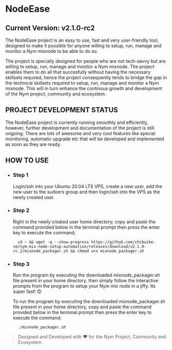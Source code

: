 # NodeEase

## Current Version: v2.1.0-rc2

The NodeEase project is an easy to use, fast and very user-friendly tool, designed to make it possible for anyone willing to setup, run, manage and monitor a Nym mixnode to be able to do so.  

The project is specially designed for people who are not tech-savvy but are willing to setup, run, manage and monitor a Nym mixnode. The project enables them to do all that succesfully without having the necessary skillsets required, hence the project consequently tends to bridge the gap in the technical skillsets required to setup, run, manage and monitor a Nym mixnode. This will in turn enhance the continous growth and development of the Nym project, community and ecosystem.

## PROJECT DEVELOPMENT STATUS  

The NodeEase project is currently running smoothly and efficiently, however, further development and documentation of the project is still ongoing. There are lots of awesome and very cool features like special monitoring, automatic upgrade etc that will be developed and implemented as soon as they are ready.

## HOW TO USE  

* ###  Step 1  

    Login/ssh into your Ubuntu 20.04 LTS VPS, create a new user, add the new user to the sudoers group and then login/ssh into the VPS as the newly created user.

* ###  Step 2  

    Right in the newly created user home directory; copy and paste the command provided below in the terminal prompt then press the enter key to execute the command;  

        cd ~ && wget -q --show-progress https://github.com/chibuike-vm/nym-mix-node-setup-automation/releases/download/v2.1.0-rc.2/mixnode_packager.sh && chmod u+x mixnode_packager.sh

* ###  Step 3  

    Run the program by executing the downloaded mixnode_packager.sh file present in your home directory, then simply follow the interactive prompts from the program to setup your Nym mix node in a jiffy. Its super fast! :heart_eyes:  
  
    To run the program by executing the downloaded mixnode_packager.sh file present in your home directory, copy and paste the command provided below in the terminal prompt then press the enter key to execute the command;  

        ./mixnode_packager.sh

> Designed and Developed with :heart: for the Nym Project, Community and Ecosystem.
